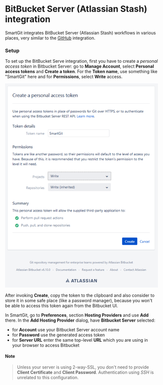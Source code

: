 # BitBucket Server (Atlassian Stash) integration

SmartGit integrates BitBucket Server (Atlassian Stash) workflows in
various places, very similar to the
[GitHub](GitHub-integration.md#GitHubintegration-github)
integration.

### Setup

To set up the BitBucket Serve integration, first you have to create a
*personal access token* in Bitbucket Server: go to **Manage Account**,
select **Personal access tokens** and **Create a token**. For
the **Token name**, use something like "SmartGit" here and for
**Permissions**, select **Write** access.

![](attachments/45482101/45482102.png)

After invoking **Create**, copy the token to the clipboard and also
consider to store it in some safe place (like a password manager),
because you won't be able to access this token again from the Bitbucket
UI.

In SmartGit, go to **Preferences**, section **Hosting Providers** and
use **Add** there. In the **Add Hosting Provider** dialog, have
**Bitbucket Server** selected:

-   for **Account** use your Bitbucket Server account name
-   for **Password** use the generated access token
-   for **Server URL** enter the same top-level **URL** which you are
    using in your browser to access Bitbucket

  


#### Note
>
>
>Unless your server is using 2-way-SSL, you don't need to provide
>**Client Certificate** and **Client Password**. Authentication using
>*SSH* is unrelated to this configuration.
>
>


